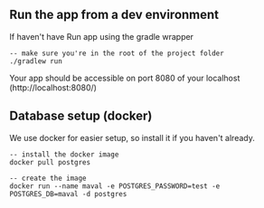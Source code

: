 ## Run the app from a dev environment

If haven't have
Run app using the gradle wrapper

```
-- make sure you're in the root of the project folder
./gradlew run
```

Your app should be accessible on port 8080 of your localhost (http://localhost:8080/)

## Database setup (docker)

We use docker for easier setup, so install it if you haven't already.

```
-- install the docker image
docker pull postgres

-- create the image
docker run --name maval -e POSTGRES_PASSWORD=test -e  POSTGRES_DB=maval -d postgres
```
